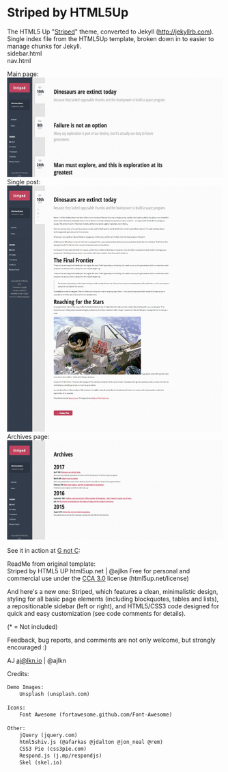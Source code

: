 # Striped by HTML5Up
The HTML5 Up "[Striped](https://html5up.net/striped)" theme, converted to Jekyll (http://jekyllrb.com).  
Single index file from the HTML5Up template, broken down in to easier to manage chunks for Jekyll.    
sidebar.html  
nav.html 
 
Main page:  
![main](screenshots/main.png)  
Single post:  
![single post](screenshots/post.png)   
Archives page:  
![Archives](screenshots/archives.png)  



See it in action at [G not C](http://gnotc.com):  


ReadMe from original template:  
Striped by HTML5 UP
html5up.net | @ajlkn
Free for personal and commercial use under the [CCA 3.0](https://creativecommons.org/licenses/by/3.0/) license (html5up.net/license)


And here's a new one: Striped, which features a clean, minimalistic design, styling for
all basic page elements (including blockquotes, tables and lists), a repositionable
sidebar (left or right), and HTML5/CSS3 code designed for quick and easy customization
(see code comments for details).


(* = Not included)

Feedback, bug reports, and comments are not only welcome, but strongly encouraged :)

AJ
aj@lkn.io | @ajlkn


Credits:

	Demo Images:
		Unsplash (unsplash.com)

	Icons:
		Font Awesome (fortawesome.github.com/Font-Awesome)

	Other:
		jQuery (jquery.com)
		html5shiv.js (@afarkas @jdalton @jon_neal @rem)
		CSS3 Pie (css3pie.com)
		Respond.js (j.mp/respondjs)
		Skel (skel.io)
